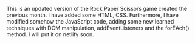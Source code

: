This is an updated version of the Rock Paper Scissors game created the previous month.
I have added some HTML, CSS. 
Furthermore, I have  modified somehow the JavaScript code, adding some new learned techniques with DOM manipulation, addEventListeners and the forEAch() method. 
I will put it on netlify soon.
